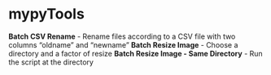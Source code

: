 # mypyTools

**Batch CSV Rename** - Rename files according to a CSV file with two columns “oldname” and “newname”
**Batch Resize Image** -  Choose a directory and a factor of resize
**Batch Resize Image - Same Directory** -  Run the script at the directory
